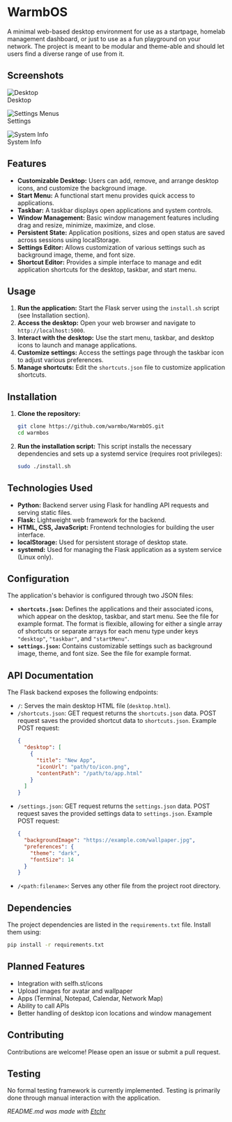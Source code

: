 # WarmbOS

A minimal web-based desktop environment for use as a startpage, homelab management dashboard, or just to use as a fun playground on your network. The project is meant to be modular and theme-able and should let users find a diverse range of use from it.

## Screenshots

![Desktop](https://i.imgur.com/DGt8bmp.png)  
Desktop

![Settings Menus](https://i.imgur.com/S3sANat.png)  
Settings

![System Info](https://i.imgur.com/Kag3olD.png)  
System Info


## Features

* **Customizable Desktop:**  Users can add, remove, and arrange desktop icons, and customize the background image.
* **Start Menu:**  A functional start menu provides quick access to applications.
* **Taskbar:**  A taskbar displays open applications and system controls.
* **Window Management:**  Basic window management features including drag and resize, minimize, maximize, and close.
* **Persistent State:** Application positions, sizes and open status are saved across sessions using localStorage.
* **Settings Editor:** Allows customization of various settings such as background image, theme, and font size.
* **Shortcut Editor:**  Provides a simple interface to manage and edit application shortcuts for the desktop, taskbar, and start menu.


## Usage

1.  **Run the application:** Start the Flask server using the `install.sh` script (see Installation section).
2.  **Access the desktop:** Open your web browser and navigate to `http://localhost:5000`.
3.  **Interact with the desktop:**  Use the start menu, taskbar, and desktop icons to launch and manage applications.
4.  **Customize settings:** Access the settings page through the taskbar icon to adjust various preferences.
5.  **Manage shortcuts:** Edit the `shortcuts.json` file to customize application shortcuts.


## Installation

1.  **Clone the repository:**
    ```bash
    git clone https://github.com/warmbo/WarmbOS.git
    cd warmbos
    ```
2.  **Run the installation script:** This script installs the necessary dependencies and sets up a systemd service (requires root privileges):
    ```bash
    sudo ./install.sh
    ```


## Technologies Used

* **Python:**  Backend server using Flask for handling API requests and serving static files.
* **Flask:** Lightweight web framework for the backend.
* **HTML, CSS, JavaScript:** Frontend technologies for building the user interface.
* **localStorage:** Used for persistent storage of desktop state.
* **systemd:**  Used for managing the Flask application as a system service (Linux only).


## Configuration

The application's behavior is configured through two JSON files:

* **`shortcuts.json`:** Defines the applications and their associated icons, which appear on the desktop, taskbar, and start menu.  See the file for example format.  The format is flexible, allowing for either a single array of shortcuts or separate arrays for each menu type under keys `"desktop"`, `"taskbar"`, and `"startMenu"`.
* **`settings.json`:** Contains customizable settings such as background image, theme, and font size.  See the file for example format.



## API Documentation

The Flask backend exposes the following endpoints:

*   `/`: Serves the main desktop HTML file (`desktop.html`).
*   `/shortcuts.json`:  GET request returns the `shortcuts.json` data. POST request saves the provided shortcut data to `shortcuts.json`. Example POST request:
    ```json
    {
      "desktop": [
        {
          "title": "New App",
          "iconUrl": "path/to/icon.png",
          "contentPath": "/path/to/app.html"
        }
      ]
    }
    ```
*   `/settings.json`: GET request returns the `settings.json` data. POST request saves the provided settings data to `settings.json`.  Example POST request:
    ```json
    {
      "backgroundImage": "https://example.com/wallpaper.jpg",
      "preferences": {
        "theme": "dark",
        "fontSize": 14
      }
    }
    ```
*   `/<path:filename>`: Serves any other file from the project root directory.


## Dependencies

The project dependencies are listed in the `requirements.txt` file. Install them using:

```bash
pip install -r requirements.txt
```

## Planned Features

* Integration with selfh.st/icons
* Upload images for avatar and wallpaper
* Apps (Terminal, Notepad, Calendar, Network Map)
* Ability to call APIs
* Better handling of desktop icon locations and window management

## Contributing

Contributions are welcome! Please open an issue or submit a pull request.


## Testing

No formal testing framework is currently implemented.  Testing is primarily done through manual interaction with the application.




*README.md was made with [Etchr](https://etchr.dev)*